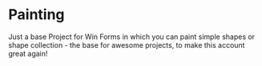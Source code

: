 # Painting
Just a base Project for Win Forms in which you can paint simple shapes or shape collection - the base for awesome projects, to make this account great again!
